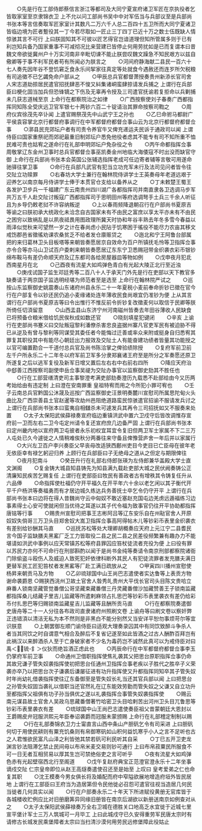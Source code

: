 <!-- { "loadSidebar": true } -->
　　○先是行在工部侍郎蔡信言浙江等都司及大同宁夏宣府诸卫军匠在京执役者乞皆取家室至京隶锦衣卫  上不允以问工部尚书吴中中对军伍当与兵部议至是兵部尚书张本等言信奏取军匠家室计其数凡二万六千人总二百四十五卫所而大同宁夏诸卫皆临边境为匠者蹔役其一丁今若尽取如一匠止三丁四丁已近十万之数士伍既缺人情惊骇其言不可行  上曰朕固知其不可彼以匠艺得官岂谙道理但知所管属多则于已有利岂知兵备乃国家重事不可减彻况比来营建已皆停止何用劳扰如是已而复谓本曰昔魏文帝欲徙冀州户十万实河南非辛毗切谏不能止朕尝叹魏文躁急不知民艰方以兹自儆卿等于事不利军民者苟有所闻必为朕言之
　　○河间府静海献二县民一百六十七人奏先因年谷不登饥窘乏食永乐间挈家往真定等处就食今遇赦还而连岁所欠税粮有司追徵不已乞蠲免命户部从之
　　○甲辰总兵官都督萧授奏贵州新添长官司舍人宋志道劫掠居民遣官招抚肆恶不悛又紏集诸峒蛮肆掠请发兵捕之  上谓行在兵部臣曰梗化固当加兵但恐锋镝之下伤及无辜再令授及三司遣官抚谕若复拒命以兵剿捕未几获志道械至京  上命行在都察院治之如律
　　○广西按察使刘子春奏广西都指挥同知陈全受庆远卫官军银七十两钞六百二十锭请治其罪命按察司鞫之
　　○周府仪宾徐茂先卒讣闻  上遣官赐祭茂先中山武宁王之孙也
　　○乙巳命驸马都尉广平侯袁容掌北京行都督府事调行在中军都督府都督佥事山云为北京行都督府都督佥事
　　○漷县民充郊坛户者有司责令养官牛又俾充递运夫民诉于通政司以闻  上谓侍臣曰国家重祭祀而郊祀最重旧制郊坛户悉免他役者虑其不能专有司不知所重不恤民难可责也姑宥之遂命行在礼部申明郊坛户免杂役之令
　　○丙午命都指挥佥事周敬掌辽东金州卫事时总兵官都督佥事巫凯奏金州地临大海倭寇不时出没而缺官守御  上命行在兵部尚书张本会英国公张辅选指挥老成可任边寄者辅等言敬可用遂命驰驿往掌卫事
　　○命行在兵部凡武官有犯当立功充军未行及法司见问者皆令往交阯立功赎罪
　　○右春坊大学士兼行在翰林院侍讲学士王英奏母年老道远艰于迎养乞以南京每月侍讲学士俸于本贯官仓支给以备养从之
　　○丁未敕楚王蜀王各发护卫步兵一千福建广东云南贵州四川湖广各都指挥司并南直隶各卫选调马步军共万五千人赴交阯讨叛寇广西都指挥司于思明田州等府选调弩手土兵三千余人听征且为乡导仍敕老挝不许容纳叛逆
　　○上以春雨频降退朝召行在户部尚书夏原吉等谕之曰朕初承大统政化未洽念自古国家未有不由民之富庶以享太平亦未有不由民之困穷以致祸乱是以夙夜祗畏用图政理所冀天时协和年谷丰熟去年冬多雪今春益以雨泽似觉秋来可望然一岁之计在春尚虑小民阽于饥寒困于徭役不能尽力农亩其移文戒饬郡邑省徵徭劝课农桑贫乏不给者发仓廪赈贷之
　　○迤北和宁王阿鲁台部属把的来归葛林卫头目板塔等来朝皆奏愿居京自效命为百户所镇抚毛怜等卫指挥佥事亦令合等亦马山卫试百户委剌来朝皆奏愿居辽东东宁卫悉赐冠带金织袭衣彩币银钞绵布鞍马有差仍命顺天府及辽东都司各给房屋器皿等物如例
　　○戊申夜月犯氐西南星月在北
　　○己酉夜有流星大如鸡弹色青白有光起大陵正北行至近浊
　　○庚戌试国子监生邓廷秀等二百八十人于承天门外先是行在吏部以天下教官多缺奏请于两京国子监选明经堪为师范者至是选至  上命行在翰林院严试之
　　○巡按山东监察御史姚震奏山东诸府州县永乐二十一年夏税小麦前奉命折钞已徵在官今行在户部复令以钞还民仍追小麦缘诸处连年薄收民食尚艰宜仍准钞为便  上从其言谓行在户部尚书夏原吉等曰令出惟行不惟反前令折钞复改徵麦何以取信于民卿等朕所倚任切湏留意
　　○山西盂县山东济宁州河南磁州皆奏去年田谷薄收人民缺食已将预备仓粮米借给饥民俟秋成如数还官
　　○晓刻填星犯键闭
　　○辛亥  上谕行在吏部尚书蹇义曰交阯叛寇黎利潘僚杀害忠良盗据州寨凡官吏军民有被迫胁不得已从逆及有曾与黎利等同谋受其委任者今能悔过迁善或率众来附或挺身自归悉宥其罪复其职役其中有能尽心朝廷出力报效及交阯土人有能奋建功绩者皆量其功能授之以官可编置勘合一千道付总兵官及尚书陈洽掌之俾验绩除授
　　○复府军前卫前左千户所永乐二十二年冬以府军前卫军多分隶郑襄诸王府至是所分之军奏愿还原卫所遂复之后以逃军复役及新军日增又置后左右右中右前右四所
　　○降应天府治中郄善江西按察司副使申岳佥事吴禔为交阯办事官以监察御史劾其不胜任也
　　○行在工部营缮清吏司主事黎澄考满吏部劾奏澄历九载悉不赴部给由今又历两考始给由有违定制  上曰澄在安南罪重  皇祖特宥而用之今所犯小罪可宥也
　　○壬子云南总兵官黔国公沐晟及巡按广西监察御史汪景明奏麓川宣慰司所属思陀甸火头曲比及广西崇善县土官赵暹等攻劫州邑阻绝道路蛮民惊骇遣官招谕不服请发兵讨之  上谓行在兵部尚书张本曰蛮夷自相讎杀未可遽发兵其再令三司招抚如又不服奏来处置
　　○太子太保阳武侯薛禄奏宣府临边重镇洪武中置六卫戍守后皆改调惟存宣府前一卫而左右二卫今屯定州请令复还宣府庶几边备严固  上谓行在兵部尚书张本曰定州畿内地以宣府两卫屯彼者永乐初权宜耳宜令复旧但两卫军士家属不下二三万人屯处已久今遽徙之人情稍难俟秋分两番往来守备且俾豫营庐舍一年后并以家属行
　　○大兴左卫百户李兴奏臣父早丧母改适狭西鄜州吏目今吏目已亡臣母在彼年老无依臣幸有禄乞躬迎归养  上顾行在兵部臣曰子无绝母之道从之但定与期限俾往
　　○夜月犯南斗
　　○癸丑升行在礼部右侍郎张瑛为左侍郎兼华盖殿大学士直文渊阁
　　○复金铸大城县知县铸先为知县满九载赴吏部大城之民伏阙奏铸公正清廉知民疾苦乞赐复任  上谓行在吏部臣曰牧民有善政者古有增秩其令铸复任升从六品俸
　　○命指挥使杜福仍守开平福久在开平年六十余以老乞闲以其子衡代开平千户杨洪等奏福勇而有才居边城久练达兵务善抚士卒乞令仍守开平  上谓行在兵部尚书张本曰边将在得人昔魏尚守云中匈奴不敢近塞赵充国屯边羌虏远遁福练习边事素得士心安可使就闲但当优待之耳遂以其子代令福为致事官仍往开平协助都指挥唐铭等行事
　　○赐贵州宣慰司把事王志彬阿吕等辽东安乐自在州鞑官舍人开原奴奴失倘哥三万卫头目郑舍奴大嵩卫指挥佥事高阿得帖木儿等钞彩币表里金织袭衣有差别给钞酬其马直
　　○巡抚苏松等处大理卿胡概奏应天府上元江宁二县耆民言今国子监缺膳夫黑窰厂乏工力皆取役二县之民二县之民差役频繁兼有趣办力不能堪请如洪武中事例以应天常镇苏松等府县罪囚应笞杖徒流者充役为便  上曰役有罪以苏民力亦何不可命行在刑部斟酌以闻于是尚书金纯等奏请令南京刑部都察院诸衙门除偷盗斗殴伤人及威迫人致死犯奸依律科断外其民人有犯徒流罪者发充膳夫满日更替军民工匠犯笞杖者发黑窰等厂赴工满日疏放从之
　　○甲寅四川播州宣慰使杨昇来朝贡马及方物
　　○乙卯琉球国中山王尚巴志遣使者实达鲁等上表贡方物谢命袭爵恩
○赐狭西洮州卫故土官舍人昝秀癿贵州大平伐长官司头目陈文贵哈立麻番人锁南坚藏管觉番僧公哥坚藏束藏番僧三丹灵藏番僧沙加藏赞善王子锁南监藏都指挥桑儿结藏子里吉儿监藏等所遣剌麻领占扎思巴等钞彩币表里袭衣有差仍给彩币付扎思巴等归赐锁南监藏星吉儿监藏等且酬所贡马直　　
○行在都察院奏遣御史唐舟等二十一人分往各布政司直隶诸府州照刷文卷  上谕舟等曰刷文卷以察奸弊正违错湏以清洁无私为本不然则是非黑白不能分别然又当安详平恕勿事烦苛尔等宜识朕意
　　○上朝罢御左顺门谕侍臣曰适观大理奏录囚其中有同饮致醉斗争杀人者当其同饮之时自谓意气相合及醉后不复省记遂至如此皆酒之过古人酬酢百拜岂有此祸汉以来醉酒杀人至于亡身破家者不少名为毒药岂不诚然此真可以为戒侍臣对曰禹＜锍-釒＞仪狄而绝旨酒正虑此也
　　○丙辰命行在中军都督府都督佥事李玉仍掌府军前卫事
　　○命通州卫借职指挥使焦礼袭其父把思台原职指挥佥事仍命其故兄谦子管失奴袭指挥使初把思台任通州卫指挥佥事老疾以子胜代之胜卒子义荣袭亦卒乃以把思台次子谦袭后谦屡征进有功升指挥使又升都指挥同知卒其子管失奴时年尚幼礼借袭指挥使往辽东备御至是管失奴长礼当还其官兵部以闻  上曰把思台之孙管失奴固当袭礼以借职当还官然礼在辽东能效劳勤而管失奴之父谦又自立功升至都指挥父祖俱有功子孙当俱优之遂以礼袭指挥佥事管失奴袭指挥使
　　○赐云南元谋县故土官舍人吴政乌思藏番僧著竹哈密卫头目哈剌苦出河州卫头目兀鲁思等钞彩币表里袭衣有差
　　○琉球国中山王尚巴志遣使奏臣祖父昔蒙朝廷大恩封以王爵赐皮弁冠服洪熙元年臣奉诏袭爵而冠服未蒙颁赐  上命行在礼部稽定制制以赐之
　　○行在礼部奏锦衣卫力士甯直言山西中条山产胆矾乞令有司采进  上曰胆矾何切于用使民耕则有粟充饥桑则有帛御寒矾如山积何益饥寒乎小人之言不足听也古之人君惟欲民富凡山泽之利皆弛其禁若矾可利民听其自采
　　○丁巳五开卫吏龙渊言钞法阻滞乞禁止民间毋以布帛米麦交易则钞可通行  上曰布帛菽粟民所服食不可一日无者互相贸易以厚其生岂可禁绝俗吏之言可听乎
　　○夜有流星大如鸡弹色赤有光起壁宿西北行至阁道
　　○戊午复赵府典宝正范澄官澄永乐十二年坐事谪戍交阯  仁宗皇帝即位从赵王高燧奏遣使召还至是始至  上叹曰  皇考爱弟之仁也命复其职
　　○沈王模奏今男女俱长将及婚配而府中窄隘欲展地增造府垣外皆民居地  上谓行在工部臣曰王府当为造居第但令民他徙必召怨可遣官往视当造居几何民当徙者几何具实以闻
　　○行在户部奏永乐二十年天下所进赋役黄册无官库皆于各城楼收贮例应比对旧册磨筭异同缘旧册皆在南京后湖欲以新册送南京如例查对从之
　　○太子太保阳武侯薛禄奏万全右卫城在德胜关口地高乏水宜徙于近城七里宣平堡计军士三万人筑城可一月毕工  上曰此城戍守已久安得重劳军民唐太宗时有请修古长城发民乘堡障者太宗曰当扫清沙漠何用劳民远修堡障此役姑止
